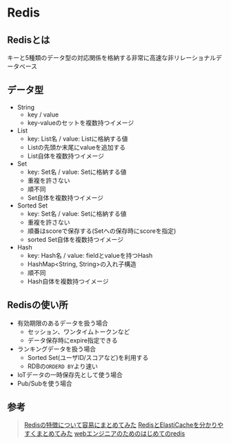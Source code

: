 # Redis

## Redisとは

キーと5種類のデータ型の対応関係を格納する非常に高速な非リレーショナルデータベース

## データ型

- String
    - key / value
    - key-valueのセットを複数持つイメージ
- List
    - key: List名 / value: Listに格納する値
    - Listの先頭か末尾にvalueを追加する
    - List自体を複数持つイメージ
- Set
    - key: Set名 / value: Setに格納する値
    - 重複を許さない
    - 順不同
    - Set自体を複数持つイメージ
- Sorted Set
    - key: Set名 / value: Setに格納する値
    - 重複を許さない
    - 順番はscoreで保存する(Setへの保存時にscoreを指定)
    - sorted Set自体を複数持つイメージ
- Hash
    - key: Hash名 / value: fieldとvalueを持つHash
    - HashMap<String, String>の入れ子構造
    - 順不同
    - Hash自体を複数持つイメージ

## Redisの使い所

- 有効期限のあるデータを扱う場合
    - セッション、ワンタイムトークンなど
    - データ保存時にexpire指定できる
- ランキングデータを扱う場合
    - Sorted Set(ユーザID/スコアなど)を利用する
    - RDBの`ORDERD BY`より速い
- IoTデータの一時保存先として使う場合
- Pub/Subを使う場合

## 参考

> [Redisの特徴について容易にまとめてみた](https://qiita.com/tomu28/items/8f13145bd8d45523a195)
> [RedisとElastiCacheを分かりやすくまとめてみた](https://qiita.com/gold-kou/items/966d9a0332f4e110c4f8)
> [webエンジニアのためのはじめてのredis](https://www.slideshare.net/ssusera66c10/webredis)
